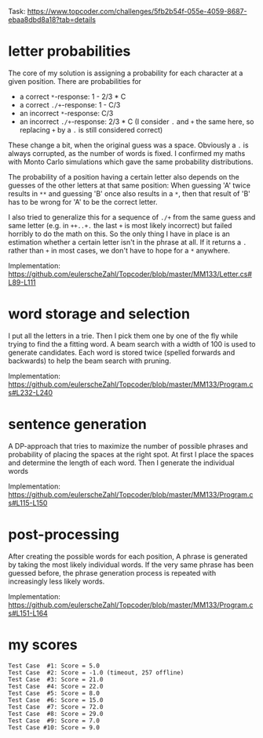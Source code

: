 Task: https://www.topcoder.com/challenges/5fb2b54f-055e-4059-8687-ebaa8dbd8a18?tab=details

# letter probabilities
The core of my solution is assigning a probability for each character at a given position.
There are probabilities for
* a correct `*`-response: 1 - 2/3 * C
* a correct `./+`-response: 1 - C/3
* an incorrect `*`-response: C/3
* an incorrect `./+`-response: 2/3 * C
(I consider `.` and `+` the same here, so replacing `+` by a `.` is still considered correct)

These change a bit, when the original guess was a space. Obviously a `.` is always corrupted, as the number of words is fixed.
I confirmed my maths with Monto Carlo simulations which gave the same probability distributions.

The probability of a position having a certain letter also depends on the guesses of the other letters at that same position: When guessing 'A' twice results in `**` and guessing 'B' once also results in a `*`, then that result of 'B' has to be wrong for 'A' to be the correct letter.

I also tried to generalize this for a sequence of `./+` from the same guess and same letter (e.g. in `++..+.` the last `+` is most likely incorrect) but failed horribly to do the math on this. So the only thing I have in place is an estimation whether a certain letter isn't in the phrase at all. If it returns a `.` rather than `+` in most cases, we don't have to hope for a `*` anywhere.

Implementation: https://github.com/eulerscheZahl/Topcoder/blob/master/MM133/Letter.cs#L89-L111

# word storage and selection
I put all the letters in a trie. Then I pick them one by one of the fly while trying to find the a fitting word.
A beam search with a width of 100 is used to generate candidates.
Each word is stored twice (spelled forwards and backwards) to help the beam search with pruning.

Implementation: https://github.com/eulerscheZahl/Topcoder/blob/master/MM133/Program.cs#L232-L240

# sentence generation
A DP-approach that tries to maximize the number of possible phrases and probability of placing the spaces at the right spot.
At first I place the spaces and determine the length of each word. Then I generate the individual words

Implementation: https://github.com/eulerscheZahl/Topcoder/blob/master/MM133/Program.cs#L115-L150

# post-processing
After creating the possible words for each position, A phrase is generated by taking the most likely individual words.
If the very same phrase has been guessed before, the phrase generation process is repeated with increasingly less likely words.

Implementation: https://github.com/eulerscheZahl/Topcoder/blob/master/MM133/Program.cs#L151-L164

# my scores
```
Test Case  #1: Score = 5.0
Test Case  #2: Score = -1.0 (timeout, 257 offline)
Test Case  #3: Score = 21.0
Test Case  #4: Score = 22.0
Test Case  #5: Score = 8.0
Test Case  #6: Score = 15.0
Test Case  #7: Score = 72.0
Test Case  #8: Score = 29.0
Test Case  #9: Score = 7.0
Test Case #10: Score = 9.0
```